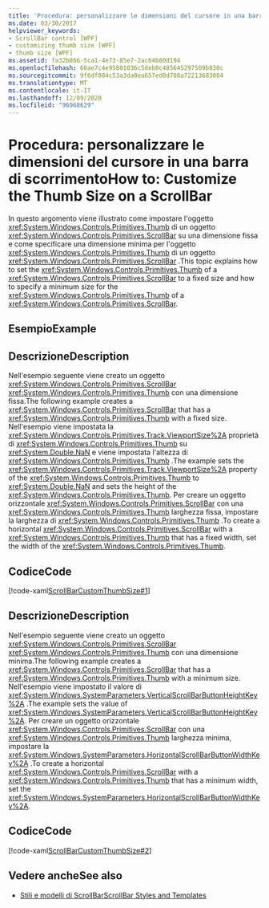 ```yaml
---
title: 'Procedura: personalizzare le dimensioni del cursore in una barra di scorrimento'
ms.date: 03/30/2017
helpviewer_keywords:
- ScrollBar control [WPF]
- customizing thumb size [WPF]
- thumb size [WPF]
ms.assetid: fa32b866-5ca1-4e73-85e7-2ac64b80d194
ms.openlocfilehash: 60ae7c4e95801036c5deb0c485645297509b830c
ms.sourcegitcommit: 9f6df084c53a3da0ea657ed0d708a72213683084
ms.translationtype: MT
ms.contentlocale: it-IT
ms.lasthandoff: 12/09/2020
ms.locfileid: "96968629"
---
```

# <a name="how-to-customize-the-thumb-size-on-a-scrollbar"></a><span data-ttu-id="27502-102">Procedura: personalizzare le dimensioni del cursore in una barra di scorrimento</span><span class="sxs-lookup"><span data-stu-id="27502-102">How to: Customize the Thumb Size on a ScrollBar</span></span>
<span data-ttu-id="27502-103">In questo argomento viene illustrato come impostare l'oggetto <xref:System.Windows.Controls.Primitives.Thumb> di un oggetto <xref:System.Windows.Controls.Primitives.ScrollBar> su una dimensione fissa e come specificare una dimensione minima per l'oggetto <xref:System.Windows.Controls.Primitives.Thumb> di un oggetto <xref:System.Windows.Controls.Primitives.ScrollBar> .</span><span class="sxs-lookup"><span data-stu-id="27502-103">This topic explains how to set the <xref:System.Windows.Controls.Primitives.Thumb> of a <xref:System.Windows.Controls.Primitives.ScrollBar> to a fixed size and how to specify a minimum size for the <xref:System.Windows.Controls.Primitives.Thumb> of a <xref:System.Windows.Controls.Primitives.ScrollBar>.</span></span>  
  
## <a name="example"></a><span data-ttu-id="27502-104">Esempio</span><span class="sxs-lookup"><span data-stu-id="27502-104">Example</span></span>  
  
## <a name="description"></a><span data-ttu-id="27502-105">Descrizione</span><span class="sxs-lookup"><span data-stu-id="27502-105">Description</span></span>  
 <span data-ttu-id="27502-106">Nell'esempio seguente viene creato un oggetto <xref:System.Windows.Controls.Primitives.ScrollBar> <xref:System.Windows.Controls.Primitives.Thumb> con una dimensione fissa.</span><span class="sxs-lookup"><span data-stu-id="27502-106">The following example creates a <xref:System.Windows.Controls.Primitives.ScrollBar> that has a <xref:System.Windows.Controls.Primitives.Thumb> with a fixed size.</span></span> <span data-ttu-id="27502-107">Nell'esempio viene impostata la <xref:System.Windows.Controls.Primitives.Track.ViewportSize%2A> proprietà di <xref:System.Windows.Controls.Primitives.Thumb> su <xref:System.Double.NaN> e viene impostata l'altezza di <xref:System.Windows.Controls.Primitives.Thumb> .</span><span class="sxs-lookup"><span data-stu-id="27502-107">The example sets the <xref:System.Windows.Controls.Primitives.Track.ViewportSize%2A> property of the <xref:System.Windows.Controls.Primitives.Thumb> to <xref:System.Double.NaN> and sets the height of the <xref:System.Windows.Controls.Primitives.Thumb>.</span></span>  <span data-ttu-id="27502-108">Per creare un oggetto orizzontale <xref:System.Windows.Controls.Primitives.ScrollBar> con una <xref:System.Windows.Controls.Primitives.Thumb> larghezza fissa, impostare la larghezza di <xref:System.Windows.Controls.Primitives.Thumb> .</span><span class="sxs-lookup"><span data-stu-id="27502-108">To create a horizontal <xref:System.Windows.Controls.Primitives.ScrollBar> with a <xref:System.Windows.Controls.Primitives.Thumb> that has a fixed width, set the width of the <xref:System.Windows.Controls.Primitives.Thumb>.</span></span>  
  
## <a name="code"></a><span data-ttu-id="27502-109">Codice</span><span class="sxs-lookup"><span data-stu-id="27502-109">Code</span></span>  
 [!code-xaml[ScrollBarCustomThumbSize#1](~/samples/snippets/csharp/VS_Snippets_Wpf/ScrollBarCustomThumbSize/CS/Window1.xaml#1)]  
  
## <a name="description"></a><span data-ttu-id="27502-110">Descrizione</span><span class="sxs-lookup"><span data-stu-id="27502-110">Description</span></span>  
 <span data-ttu-id="27502-111">Nell'esempio seguente viene creato un oggetto <xref:System.Windows.Controls.Primitives.ScrollBar> <xref:System.Windows.Controls.Primitives.Thumb> con una dimensione minima.</span><span class="sxs-lookup"><span data-stu-id="27502-111">The following example creates a <xref:System.Windows.Controls.Primitives.ScrollBar> that has a <xref:System.Windows.Controls.Primitives.Thumb> with a minimum size.</span></span> <span data-ttu-id="27502-112">Nell'esempio viene impostato il valore di <xref:System.Windows.SystemParameters.VerticalScrollBarButtonHeightKey%2A> .</span><span class="sxs-lookup"><span data-stu-id="27502-112">The example sets the value of <xref:System.Windows.SystemParameters.VerticalScrollBarButtonHeightKey%2A>.</span></span> <span data-ttu-id="27502-113">Per creare un oggetto orizzontale <xref:System.Windows.Controls.Primitives.ScrollBar> con una <xref:System.Windows.Controls.Primitives.Thumb> larghezza minima, impostare la <xref:System.Windows.SystemParameters.HorizontalScrollBarButtonWidthKey%2A> .</span><span class="sxs-lookup"><span data-stu-id="27502-113">To create a horizontal <xref:System.Windows.Controls.Primitives.ScrollBar> with a <xref:System.Windows.Controls.Primitives.Thumb> that has a minimum width, set the <xref:System.Windows.SystemParameters.HorizontalScrollBarButtonWidthKey%2A>.</span></span>  
  
## <a name="code"></a><span data-ttu-id="27502-114">Codice</span><span class="sxs-lookup"><span data-stu-id="27502-114">Code</span></span>  
 [!code-xaml[ScrollBarCustomThumbSize#2](~/samples/snippets/csharp/VS_Snippets_Wpf/ScrollBarCustomThumbSize/CS/Window1.xaml#2)]  
  
## <a name="see-also"></a><span data-ttu-id="27502-115">Vedere anche</span><span class="sxs-lookup"><span data-stu-id="27502-115">See also</span></span>

- [<span data-ttu-id="27502-116">Stili e modelli di ScrollBar</span><span class="sxs-lookup"><span data-stu-id="27502-116">ScrollBar Styles and Templates</span></span>](scrollbar-styles-and-templates.md)
